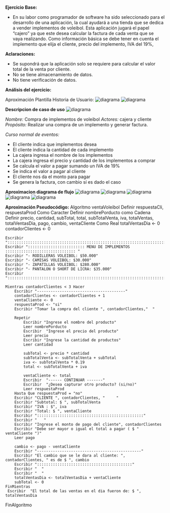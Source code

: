 **Ejercicio Base:**

- En su labor como programador de software ha sido seleccionado para el desarrollo de una aplicación, la cual ayudará a una tienda que se dedica a vender implementos de voleibol. Esta aplicación jugará el papel “cajero” ya que este desea calcular la factura de cada venta que se vaya realizando. Como información básica se debe tener en cuenta el implemento que elija el cliente, precio del implemento, IVA del 19%,  
  
**Aclaraciones:**

- Se supondrá que la aplicación solo se requiere para calcular el valor total de la venta por cliente. 
- No se tiene almacenamiento de datos.
- No tiene verificación de datos.

**Análisis del ejercicio:**

Aproximación Plantilla Historia de Usuario:
![diagrama](./img/1.png)
![diagrama](./img/2.png)


**Descripcion de caso de uso**
![diagrama](./img/3.png)

*Nombre:* Compra de implementos de voleibol
*Actores:* cajera y cliente
*Propósito:* Realizar una compra de un implemento y generar factura.

*Curso normal de eventos:*
- El cliente indica que implementos desea
- El cliente indica la cantidad de cada implemento
- La cajera ingresa el nombre de los implementos
- La cajera ingresa el precio y cantidad de los implementos a comprar
- Se calcula el valor a pagar sumando un IVA de 19%
- Se indica el valor a pagar al cliente
- El cliente nos da el monto para pagar
-  Se genera la factura, con cambio sí es dado el caso

**Aproximacion diagrama de flujo**
![diagrama](./img/4.png)
![diagrama](./img/5.png)
![diagrama](./img/6.png)
![diagrama](./img/7.png)
![diagrama](./img/8.png)

**Aproximación Pseudocódigo:**
Algoritmo ventaVoleibol
	Definir respuestaCli, respuestaProd Como Caracter
	Definir nombrePorducto como Cadena 
	Definir precio, cantidad, subTotal, total, subTotalVenta, iva, totalVentas, totalVentasDia, pago, cambio, ventaCliente Como Real
	totalVentasDia <- 0
	contadorClientes <- 0
	
	Escribir ":::::::::::::::::::::::::::::::::::::::::::::::::::::::::::::::::::::::::::::"
	Escribir "::::::::::::::::::::::::: MENU DE IMPLEMENTOS ::::::::::::::::::::::::::::::: "
	Escribir "- RODILLERAS VOLEIBOL: $50.000"
	Escribir "- CAMISAS VOLEIBOL: $30.000"
	Escribir "- ZAPATILLAS VOLEIBOL: $280.000"
	Escribir "- PANTALON O SHORT DE LICRA: $35.000"
	Escribir ":::::::::::::::::::::::::::::::::::::::::::::::::::::::::::::::::::::::::::::"
	
	Mientras contadorClientes < 3 Hacer
		Escribir "---------------------------------------"
		contadorClientes <- contadorClientes + 1
		ventaCliente <- 0
		respuestaProd <- "si"
		Escribir "Tomar la compra del cliente ", contadorClientes,"  "
		
		Repetir
			Escribir "Ingrese el nombre del producto"
			Leer nombrePorducto
			Escribir  "Ingrese el precio del producto"
			Leer precio
			Escribir "Ingrese la cantidad de productos"
			Leer cantidad
			
			subTotal <- precio * cantidad
			subTotalVenta <- subTotalVenta + subTotal
			iva <- subTotalVenta * 0.19
			total <- subTotalVenta + iva
			
			ventaCliente <- total
			Escribir  "------ CONTINUAR -------"
			Escribir  "¿Desea capturar otro producto? (si/no)"
			Leer respuestaProd
		Hasta Que respuestaProd = "no" 
		Escribir "CLIENTE ", contadorClientes, "     "
		Escribir "Subtotal: $ ", subTotalVenta
		Escribir "IVA : $", iva
		Escribir "Total: $ ", ventaCliente
		Escribir ":::::::::::::::::::::::::::::::::::::::::::::::"
		Escribir "   " 
		Escribir "Ingrese el monto de pago del cliente", contadorClientes
		Escribir "Debe ser mayor o igual el total a pagar ( $ " ventaCliente ")"
		Leer pago
		
		cambio <- pago - ventaCliente
		Escribir "----------------------------------------------"
		Escribir "El cambio que se le dara al cliente: ", contadorClientes, " es de $ ", cambio
		Escribir "::::::::::::::::::::::::::::::::::::::::::"
		Escribir "  "
		Escribir "  "
		totalVentasDia <- totalVentasDia + ventaCliente 
		subTotal <- 0
	FinMientras
	 Escribir  "El total de las ventas en el dia fueron de: $ ", totalVentasDia
FinAlgoritmo

